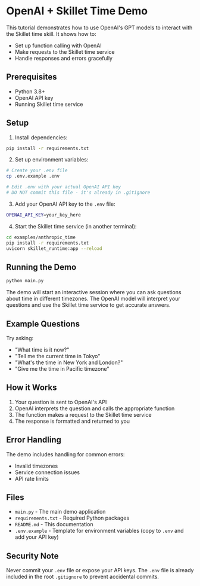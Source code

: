 # OpenAI + Skillet Time Demo

This tutorial demonstrates how to use OpenAI's GPT models to interact with the Skillet time skill. It shows how to:
- Set up function calling with OpenAI
- Make requests to the Skillet time service
- Handle responses and errors gracefully

## Prerequisites

- Python 3.8+
- OpenAI API key
- Running Skillet time service

## Setup

1. Install dependencies:
```bash
pip install -r requirements.txt
```

2. Set up environment variables:
```bash
# Create your .env file
cp .env.example .env

# Edit .env with your actual OpenAI API key
# DO NOT commit this file - it's already in .gitignore
```

3. Add your OpenAI API key to the `.env` file:
```bash
OPENAI_API_KEY=your_key_here
```

4. Start the Skillet time service (in another terminal):
```bash
cd examples/anthropic_time
pip install -r requirements.txt
uvicorn skillet_runtime:app --reload
```

## Running the Demo

```bash
python main.py
```

The demo will start an interactive session where you can ask questions about time in different timezones. The OpenAI model will interpret your questions and use the Skillet time service to get accurate answers.

## Example Questions

Try asking:
- "What time is it now?"
- "Tell me the current time in Tokyo"
- "What's the time in New York and London?"
- "Give me the time in Pacific timezone"

## How it Works

1. Your question is sent to OpenAI's API
2. OpenAI interprets the question and calls the appropriate function
3. The function makes a request to the Skillet time service
4. The response is formatted and returned to you

## Error Handling

The demo includes handling for common errors:
- Invalid timezones
- Service connection issues
- API rate limits

## Files

- `main.py` - The main demo application
- `requirements.txt` - Required Python packages
- `README.md` - This documentation
- `.env.example` - Template for environment variables (copy to `.env` and add your API key)

## Security Note

Never commit your `.env` file or expose your API keys. The `.env` file is already included in the root `.gitignore` to prevent accidental commits.
